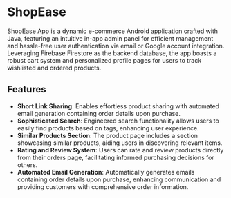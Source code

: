 
# ShopEase

ShopEase App is a dynamic e-commerce Android application crafted with Java, featuring an intuitive in-app admin panel for efficient management and hassle-free user authentication via email or Google account integration. Leveraging Firebase Firestore as the backend database, the app boasts a robust cart system and personalized profile pages for users to track wishlisted and ordered products. 


## Features

- **Short Link Sharing**: Enables effortless product sharing with automated email generation containing order details upon purchase.
- **Sophisticated Search**: Engineered search functionality allows users to easily find products based on tags, enhancing user experience.
- **Similar Products Section**: The product page includes a section showcasing similar products, aiding users in discovering relevant items.
- **Rating and Review System**: Users can rate and review products directly from their orders page, facilitating informed purchasing decisions for others.
- **Automated Email Generation**: Automatically generates emails containing order details upon purchase, enhancing communication and providing customers with comprehensive order information.

